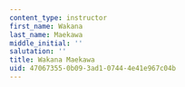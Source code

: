 ```yaml
---
content_type: instructor
first_name: Wakana
last_name: Maekawa
middle_initial: ''
salutation: ''
title: Wakana Maekawa
uid: 47067355-0b09-3ad1-0744-4e41e967c04b
---
```

